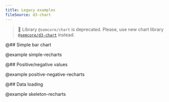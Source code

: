 ```yaml
---
title: Legacy examples
fileSource: d3-chart
---
```


> 🚨 Library `@semcore/chart` is deprecated. Please, use new chart library [`@semcore/d3-chart`](/data-display/area-chart/area-chart-d3-code/) instead.

@## Simple bar chart

@example simple-recharts

@## Positive/negative values

@example positive-negative-recharts

@## Data loading

@example skeleton-recharts
